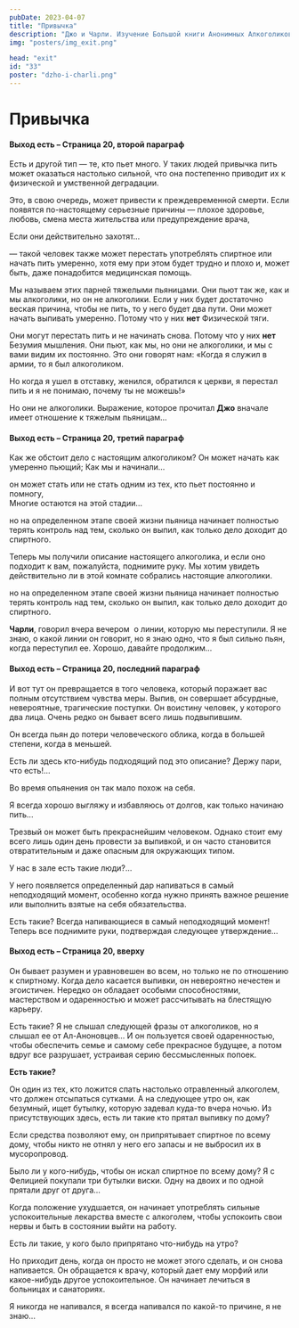 ```yaml
---
pubDate: 2023-04-07
title: "Привычка"
description: "Джо и Чарли. Изучение Большой книги Анонимных Алкоголиков. (032)"
img: "posters/img_exit.png"

head: "exit"
id: "33"
poster: "dzho-i-charli.png"
---
```


# Привычка

#### Выход есть – Страница 20, второй параграф

Есть и другой тип — те, кто пьет много. У таких людей привычка пить может оказаться настолько сильной, что она постепенно приводит их к физической и умственной деградации.

Это, в свою очередь, может привести к преждевременной смерти. Если появятся по-настоящему серьезные причины — плохое здоровье, любовь, смена места жительства или предупреждение врача,

Если они действительно захотят…

— такой человек также может перестать употреблять спиртное или начать пить умеренно, хотя ему при этом будет трудно и плохо и, может быть, даже понадобится медицинская помощь.

Мы называем этих парней тяжелыми пьяницами. Они пьют так же, как и мы алкоголики, но он не алкоголики. Если у них будет достаточно веская причина, чтобы не пить, то у него будет два пути. Они может начать выпивать умеренно. Потому что у них **нет** Физической тяги.

Они могут перестать пить и не начинать снова. Потому что у них **нет** Безумия мышления. Они пьют, как мы, но они не алкоголики, и мы с вами видим их постоянно. Это они говорят нам: «Когда я служил в армии, то я был алкоголиком.

Но когда я ушел в отставку, женился, обратился к церкви, я перестал пить и я не понимаю, почему ты не можешь!»

Но они не алкоголики. Выражение, которое прочитал **Джо** вначале имеет отношение к тяжелым пьяницам…

#### Выход есть – Страница 20, третий параграф

Как же обстоит дело с настоящим алкоголиком? Он может начать как умеренно пьющий;
Как мы и начинали…

он может стать или не стать одним из тех, кто пьет постоянно и помногу, <br>
Многие остаются на этой стадии…

но на определенном этапе своей жизни пьяница начинает полностью терять контроль над тем, сколько он выпил, как только дело доходит до спиртного.

Теперь мы получили описание настоящего алкоголика, и если оно подходит к вам, пожалуйста, поднимите руку. Мы хотим увидеть действительно ли в этой комнате собрались настоящие алкоголики.

но на определенном этапе своей жизни пьяница начинает полностью терять контроль над тем, сколько он выпил, как только дело доходит до спиртного.

**Чарли**, говорил вчера вечером  о линии, которую мы переступили. Я не знаю, о какой линии он говорит, но я знаю одно, что я был сильно пьян, когда переступил ее. Хорошо, давайте продолжим…

#### Выход есть – Страница 20, последний параграф

И вот тут он превращается в того человека, который поражает вас полным отсутствием чувства меры. Выпив, он совершает абсурдные, невероятные, трагические поступки. Он воистину человек, у которого два лица. Очень редко он бывает всего лишь подвыпившим.

Он всегда пьян до потери человеческого облика, когда в большей степени, когда в меньшей.

Есть ли здесь кто-нибудь подходящий под это описание? Держу пари, что есть!…

Во время опьянения он так мало похож на себя.

Я всегда хорошо выгляжу и избавляюсь от долгов, как только начинаю пить...

Трезвый он может быть прекраснейшим человеком. Однако стоит ему всего лишь один день провести за выпивкой, и он часто становится отвратительным и даже опасным для окружающих типом.

У нас в зале есть такие люди?…

У него появляется определенный дар напиваться в самый неподходящий момент, особенно когда нужно принять важное решение или выполнить взятые на себя обязательства.

Есть такие? Всегда напивающиеся в самый неподходящий момент! Теперь все поднимите руки, подтверждая следующее утверждение…

#### Выход есть – Страница 20, вверху

Он бывает разумен и уравновешен во всем, но только не по отношению к спиртному. Когда дело касается выпивки, он невероятно нечестен и эгоистичен. Нередко он обладает особыми способностями, мастерством и одаренностью и может рассчитывать на блестящую карьеру.

Есть такие? Я не слышал следующей фразы от алкоголиков, но я слышал ее от Ал-Аноновцев…
И он пользуется своей одаренностью, чтобы обеспечить семье и самому себе прекрасное будущее, а потом вдруг все разрушает, устраивая серию бессмысленных попоек.

**Есть такие?**

Он один из тех, кто ложится спать настолько отравленный алкоголем, что должен отсыпаться сутками. А на следующее утро он, как безумный, ищет бутылку, которую задевал куда-то вчера ночью.
Из присутствующих здесь, есть ли такие кто прятал выпивку по дому?

Если средства позволяют ему, он припрятывает спиртное по всему дому, чтобы никто не отнял у него его запасы и не выбросил их в мусоропровод.

Было ли у кого-нибудь, чтобы он искал спиртное по всему дому? Я с Фелицией покупали три бутылки виски. Одну на двоих и по одной прятали друг от друга…

Когда положение ухудшается, он начинает употреблять сильные успокоительные лекарства вместе с алкоголем, чтобы успокоить свои нервы и быть в состоянии выйти на работу.

Есть ли такие, у кого было припрятано что-нибудь на утро?

Но приходит день, когда он просто не может этого сделать, и он снова напивается. Он обращается к врачу, который дает ему морфий или какое-нибудь другое успокоительное.
Он начинает лечиться в больницах и санаториях.

Я никогда не напивался, я всегда напивался по какой-то причине, я не знаю...
